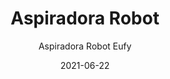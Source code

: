 ---
date: '2021-06-22'
title: Aspiradora Robot
subtitle: Aspiradora Robot Eufy
image: https://lh3.googleusercontent.com/pw/ACtC-3chbyc4zrpW8VY1OOEh2I0AcncE86YhHTMGxD78xn1AuUSwfhBE_nfEzSFm4PEOwW2ujzOgAfyCf4t2o0HQ9dDfbgNoZia8EmlneJ2Axvj36Ck2W0VGpJ8z_Q_rnzHTFpfAKmdjxmyOCoFBACrTldPxww=w726-h621-no?authuser=0
price: $ 70.000
weight: 70
description: Aspiradora inteligente marca Eufy Robovac Slim 15T. Funciona con control remoto, potencia inteligente según la superficie, 3 modos de operación. 
link: 
exclude: false
---